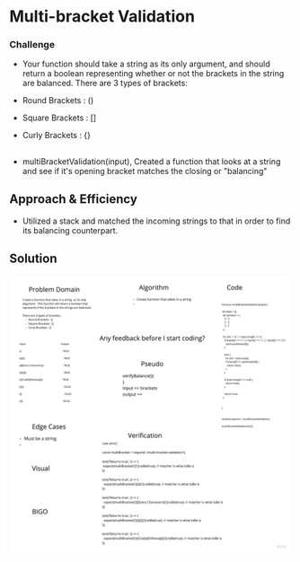 # Multi-bracket Validation

### Challenge

- Your function should take a string as its only argument, and should return a boolean representing whether or not the brackets in the string are balanced. There are 3 types of brackets:

- Round Brackets : ()
- Square Brackets : []
- Curly Brackets : {}

##

- multiBracketValidation(input), Created a function that looks at a string and see if it's opening bracket matches the closing or "balancing"

## Approach & Efficiency

- Utilized a stack and matched the incoming strings to that in order to find its balancing counterpart.

## Solution

<!-- Embedded whiteboard image -->

![CC13](./assets/cc3.jpg)
